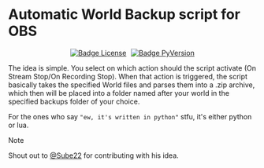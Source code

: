 # Automatic World Backup script for OBS
<div align="center">
  
  [![Badge License]][License]  [![Badge PyVersion]][#] 
      
</div>

The idea is simple. You select on which action should the script activate (On Stream Stop/On Recording Stop). When that action is triggered, the script basically takes the specified World files and parses them into a .zip archive, which then will be placed into a folder named after your world in the specified backups folder of your choice.

For the ones who say `"ew, it's written in python"` stfu, it's either python or lua.
> [!NOTE]
> Shout out to [@Sube22](https://github.com/Sube22) for contributing with his idea.</h6>

<!---------------------------------------------------------------------------->

[License]: LICENSE
[#]: #

<!---------------------------------[ Badges ]---------------------------------->

[Badge License]: https://img.shields.io/badge/License-MIT-ffb03b?style=plastic
[Badge PyVersion]: https://img.shields.io/badge/%E2%89%A5_3.11-white?style=plastic&logo=python&logoColor=white&labelColor=%233773a5&color=%23fece3c
